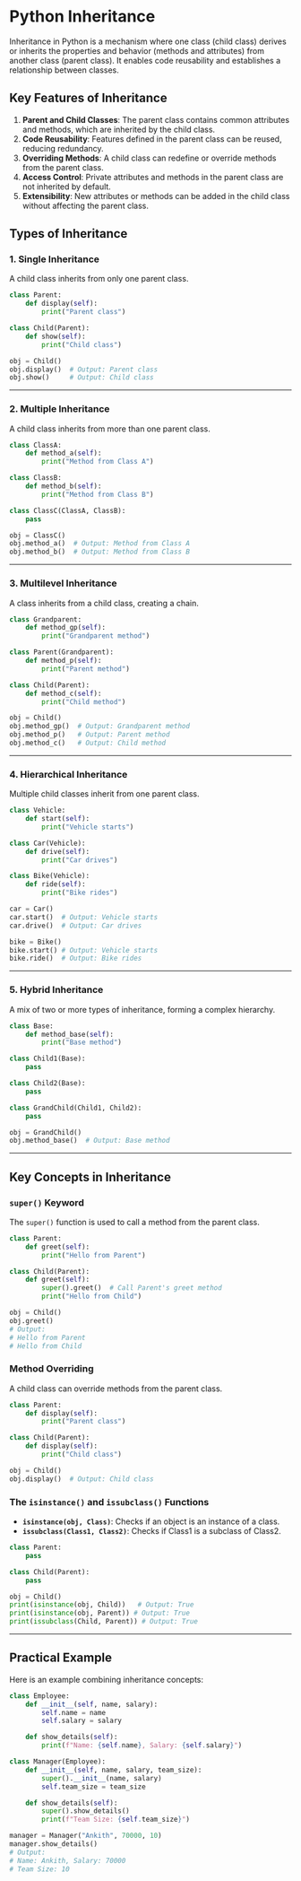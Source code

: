 # Python Inheritance

Inheritance in Python is a mechanism where one class (child class) derives or inherits the properties and behavior (methods and attributes) from another class (parent class). It enables code reusability and establishes a relationship between classes.

## **Key Features of Inheritance**

1. **Parent and Child Classes**: The parent class contains common attributes and methods, which are inherited by the child class.
2. **Code Reusability**: Features defined in the parent class can be reused, reducing redundancy.
3. **Overriding Methods**: A child class can redefine or override methods from the parent class.
4. **Access Control**: Private attributes and methods in the parent class are not inherited by default.
5. **Extensibility**: New attributes or methods can be added in the child class without affecting the parent class.

## **Types of Inheritance**

### 1. **Single Inheritance**
A child class inherits from only one parent class.

```python
class Parent:
    def display(self):
        print("Parent class")

class Child(Parent):
    def show(self):
        print("Child class")

obj = Child()
obj.display()  # Output: Parent class
obj.show()     # Output: Child class
```

---

### 2. **Multiple Inheritance**
A child class inherits from more than one parent class.

```python
class ClassA:
    def method_a(self):
        print("Method from Class A")

class ClassB:
    def method_b(self):
        print("Method from Class B")

class ClassC(ClassA, ClassB):
    pass

obj = ClassC()
obj.method_a()  # Output: Method from Class A
obj.method_b()  # Output: Method from Class B
```

---

### 3. **Multilevel Inheritance**
A class inherits from a child class, creating a chain.

```python
class Grandparent:
    def method_gp(self):
        print("Grandparent method")

class Parent(Grandparent):
    def method_p(self):
        print("Parent method")

class Child(Parent):
    def method_c(self):
        print("Child method")

obj = Child()
obj.method_gp()  # Output: Grandparent method
obj.method_p()   # Output: Parent method
obj.method_c()   # Output: Child method
```

---

### 4. **Hierarchical Inheritance**
Multiple child classes inherit from one parent class.

```python
class Vehicle:
    def start(self):
        print("Vehicle starts")

class Car(Vehicle):
    def drive(self):
        print("Car drives")

class Bike(Vehicle):
    def ride(self):
        print("Bike rides")

car = Car()
car.start()  # Output: Vehicle starts
car.drive()  # Output: Car drives

bike = Bike()
bike.start() # Output: Vehicle starts
bike.ride()  # Output: Bike rides
```

---

### 5. **Hybrid Inheritance**
A mix of two or more types of inheritance, forming a complex hierarchy.

```python
class Base:
    def method_base(self):
        print("Base method")

class Child1(Base):
    pass

class Child2(Base):
    pass

class GrandChild(Child1, Child2):
    pass

obj = GrandChild()
obj.method_base()  # Output: Base method
```

---

## **Key Concepts in Inheritance**

### **`super()` Keyword**
The `super()` function is used to call a method from the parent class.

```python
class Parent:
    def greet(self):
        print("Hello from Parent")

class Child(Parent):
    def greet(self):
        super().greet()  # Call Parent's greet method
        print("Hello from Child")

obj = Child()
obj.greet()
# Output:
# Hello from Parent
# Hello from Child
```

### **Method Overriding**
A child class can override methods from the parent class.

```python
class Parent:
    def display(self):
        print("Parent class")

class Child(Parent):
    def display(self):
        print("Child class")

obj = Child()
obj.display()  # Output: Child class
```

### **The `isinstance()` and `issubclass()` Functions**
- **`isinstance(obj, Class)`**: Checks if an object is an instance of a class.
- **`issubclass(Class1, Class2)`**: Checks if Class1 is a subclass of Class2.

```python
class Parent:
    pass

class Child(Parent):
    pass

obj = Child()
print(isinstance(obj, Child))   # Output: True
print(isinstance(obj, Parent)) # Output: True
print(issubclass(Child, Parent)) # Output: True
```

---

## **Practical Example**
Here is an example combining inheritance concepts:

```python
class Employee:
    def __init__(self, name, salary):
        self.name = name
        self.salary = salary

    def show_details(self):
        print(f"Name: {self.name}, Salary: {self.salary}")

class Manager(Employee):
    def __init__(self, name, salary, team_size):
        super().__init__(name, salary)
        self.team_size = team_size

    def show_details(self):
        super().show_details()
        print(f"Team Size: {self.team_size}")

manager = Manager("Ankith", 70000, 10)
manager.show_details()
# Output:
# Name: Ankith, Salary: 70000
# Team Size: 10
